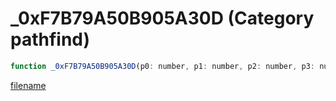 # _0xF7B79A50B905A30D (Category pathfind)

```js
function _0xF7B79A50B905A30D(p0: number, p1: number, p2: number, p3: number): boolean
```

[filename](_0xF7B79A50B905A30D_m.md ':include')